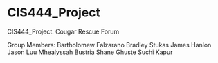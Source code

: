 # CIS444_Project
CIS444_Project: Cougar Rescue Forum

Group Members:
Bartholomew Falzarano
Bradley Stukas
James Hanlon
Jason Luu
Mhealyssah Bustria
Shane Ghuste
Suchi Kapur
